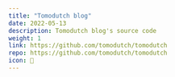 ```yaml
---
title: "Tomodutch blog"
date: 2022-05-13
description: Tomodutch blog's source code
weight: 1
link: https://github.com/tomodutch/tomodutch
repo: https://github.com/tomodutch/tomodutch
icon: 📝
---
```

